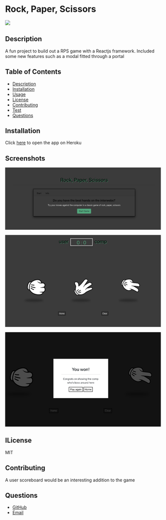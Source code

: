 # Rock, Paper, Scissors
![](https://img.shields.io/static/v1?label=MIT&message=CodyBonsma&color=blueviolet)

## Description
A fun project to build out a RPS game with a Reactjs framework. Included some new features such as a modal fitted through a portal

## Table of Contents
* [Description](#Description)
* [Installation](#Installation)
* [Usage](#Usage)
* [License](#License)
* [Contributing](#Contributing)
* [Test](#Tests)
* [Questions](#Questions)

## Installation
Click [here](https://rps-game-bon.herokuapp.com/) to open the app on Heroku

## Screenshots
![home](./src/Images/home.png)

![game](./src/Images/game-screen.png)

![modal](./src/Images/modal.png)


## ILicense
MIT

## Contributing
A user scoreboard would be an interesting addition to the game

## Questions
- [GitHub](https://github.com/CodyBonsma)
- [Email](codybonsma@gmail.com)
